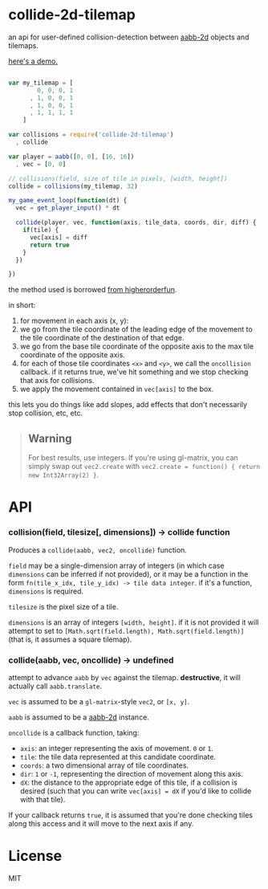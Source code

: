 # collide-2d-tilemap

an api for user-defined collision-detection between [aabb-2d](https://github.com/chrisdickinson/aabb-2d) objects and tilemaps.

[here's a demo.](http://didact.us/collide-2d-tilemap/)

```javascript

var my_tilemap = [
        0, 0, 0, 1
      , 1, 0, 0, 1
      , 1, 0, 0, 1
      , 1, 1, 1, 1
    ]

var collisions = require('collide-2d-tilemap')
  , collide

var player = aabb([0, 0], [16, 16])
  , vec = [0, 0]

// collisions(field, size of tile in pixels, [width, height])
collide = collisions(my_tilemap, 32)

my_game_event_loop(function(dt) {
  vec = get_player_input() * dt 

  collide(player, vec, function(axis, tile_data, coords, dir, diff) {
    if(tile) {
      vec[axis] = diff
      return true
    }
  })

})

```

the method used is borrowed [from higherorderfun](http://higherorderfun.com/blog/2012/05/20/the-guide-to-implementing-2d-platformers/).

in short:

1. for movement in each axis (x, y):
2. we go from the tile coordinate of the leading edge of the movement to the tile coordinate of the destination of that edge.
3. we go from the base tile coordinate of the opposite axis to the max tile coordinate of the opposite axis.
4. for each of those tile coordinates `<x>` and `<y>`, we call the `oncollision` callback. if it returns true, we've hit something and we stop checking that axis for collisions.
5. we apply the movement contained in `vec[axis]` to the box.

this lets you do things like add slopes, add effects that don't necessarily stop collision, etc, etc.

> ## Warning
> For best results, use integers.
> If you're using gl-matrix, you can simply
> swap out `vec2.create` with `vec2.create = function() { return new Int32Array(2) }`.

# API

### collision(field, tilesize[, dimensions]) -> collide function

Produces a `collide(aabb, vec2, oncollide)` function.

`field` may be a single-dimension array of integers (in which case `dimensions` can be inferred if not provided), or it may be a function in the form `fn(tile_x_idx, tile_y_idx) -> tile data integer`. if it's a function, `dimensions` is required.

`tilesize` is the pixel size of a tile. 

`dimensions` is an array of integers `[width, height]`.
if it is not provided it will attempt to set to `[Math.sqrt(field.length), Math.sqrt(field.length)]` (that is, it assumes a square tilemap).

### collide(aabb, vec, oncollide) -> undefined

attempt to advance `aabb` by `vec` against the tilemap. **destructive**, it will actually call `aabb.translate`.

`vec` is assumed to be a `gl-matrix`-style `vec2`, or `[x, y]`.

`aabb` is assumed to be a [aabb-2d](https://github.com/chrisdickinson/aabb-2d) instance.

`oncollide` is a callback function, taking:

* `axis`: an integer representing the axis of movement. `0` or `1`.
* `tile`: the tile data represented at this candidate coordinate.
* `coords`: a two dimensional array of tile coordinates.
* `dir`: `1` or `-1`, representing the direction of movement along this axis.
* `dX`: the distance to the appropriate edge of this tile, if a collision is desired (such that you can write `vec[axis] = dX` if you'd like to collide with that tile). 

If your callback returns `true`, it is assumed that you're done checking tiles along this access and it will move to the next axis if any.

# License

MIT
